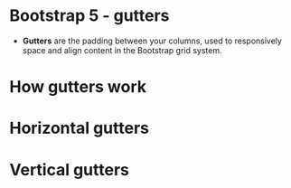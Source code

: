 # Bootstrap 5 - gutters

* __Gutters__ are the padding between your columns, used to responsively space and align content in the Bootstrap grid system.

# How gutters work

# Horizontal gutters

# Vertical gutters